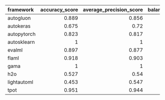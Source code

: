 | framework   |   accuracy_score |   average_precision_score |   balanced_accuracy_score |   cohen_kappa_score |   f1_score_macro |   f1_score_micro |   f1_score_weighted |   matthews_corrcoef |   precision_score |   recall_score |   roc_auc_score | training_time   | test_time   |
|:------------|-----------------:|--------------------------:|--------------------------:|--------------------:|-----------------:|-----------------:|--------------------:|--------------------:|------------------:|---------------:|----------------:|:----------------|:------------|
| autogluon   |            0.889 |                     0.856 |                     0.886 |               0.775 |            0.887 |            0.889 |               0.889 |               0.776 |             0.884 |          0.917 |           0.886 | 00:00:14        | 00:00:00    |
| autokeras   |            0.675 |                     0.72  |                     0.701 |               0.38  |            0.661 |            0.675 |               0.654 |               0.463 |             0.95  |          0.429 |           0.701 | 00:00:57        | 00:00:00    |
| autopytorch |            0.823 |                     0.817 |                     0.83  |               0.649 |            0.823 |            0.823 |               0.823 |               0.658 |             0.902 |          0.759 |           0.83  | 00:10:52        | 00:00:03    |
| autosklearn |            1     |                     1     |                     1     |               1     |            1     |            1     |               1     |               1     |             1     |          1     |           1     | 00:47:52        | 00:00:02    |
| evalml      |            0.897 |                     0.877 |                     0.897 |               0.793 |            0.896 |            0.897 |               0.897 |               0.793 |             0.915 |          0.895 |           0.897 | 00:10:00        | 00:00:00    |
| flaml       |            0.918 |                     0.903 |                     0.919 |               0.834 |            0.917 |            0.918 |               0.918 |               0.835 |             0.938 |          0.91  |           0.919 | 00:10:00        | 00:00:00    |
| gama        |            1     |                     1     |                     1     |               1     |            1     |            1     |               1     |               1     |             1     |          1     |           1     | 00:09:00        | 00:00:00    |
| h2o         |            0.527 |                     0.54  |                     0.484 |              -0.034 |            0.374 |            0.527 |               0.403 |              -0.069 |             0.539 |          0.932 |           0.484 | 00:09:54        | 00:00:00    |
| lightautoml |            0.453 |                     0.547 |                     0.5   |               0     |            0.312 |            0.453 |               0.282 |               0     |             0     |          0     |           0.5   | 00:01:00        | 00:00:00    |
| tpot        |            0.951 |                     0.944 |                     0.952 |               0.901 |            0.95  |            0.951 |               0.951 |               0.901 |             0.969 |          0.94  |           0.952 | 00:11:26        | 00:00:00    |